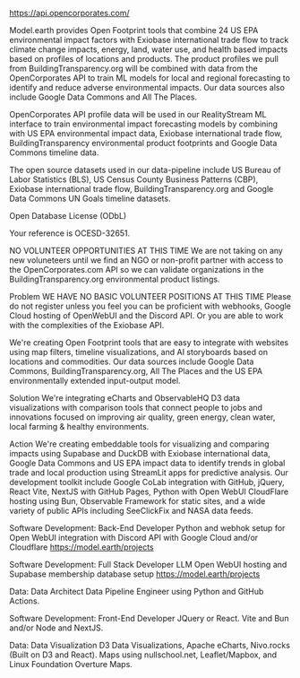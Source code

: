 https://api.opencorporates.com/

Model.earth provides Open Footprint tools that combine 24 US EPA environmental impact factors with Exiobase international trade flow to track climate change impacts, energy, land, water use, and health based impacts based on profiles of locations and products. The product profiles we pull from BuildingTransparency.org will be combined with data from the OpenCorporates API to train ML models for local and regional forecasting to identify and reduce adverse environmental impacts. Our data sources also include Google Data Commons and All The Places.

OpenCorporates API profile data will be used in our RealityStream ML interface to train environmental impact forecasting models by combining with US EPA environmental impact data, Exiobase international trade flow, BuildingTransparency environmental product footprints and Google Data Commons timeline data.

The open source datasets used in our data-pipeline include US Bureau of Labor Statistics (BLS), US Census County Business Patterns (CBP), Exiobase international trade flow, BuildingTransparency.org and Google Data Commons UN Goals timeline datasets.

Open Database License (ODbL)

Your reference is OCESD-32651.



NO VOLUNTEER OPPORTUNITIES AT THIS TIME
We are not taking on any new voluneteers until we find an NGO or non-profit partner with access to the OpenCorporates.com API so we can validate organizations in the BuildingTransparency.org environmental product listings.



Problem
WE HAVE NO BASIC VOLUNTEER POSITIONS AT THIS TIME
Please do not register unless you feel you can be proficient with webhooks, Google Cloud hosting of OpenWebUI and the Discord API. Or you are able to work with the complexities of the Exiobase API.


We're creating Open Footprint tools that are easy to integrate with websites using map filters, timeline visualizations, and AI storyboards based on locations and commodities. Our data sources include Google Data Commons, BuildingTransparency.org, All The Places and the US EPA environmentally extended input-output model.

Solution
We're integrating eCharts and ObservableHQ D3 data visualizations with comparison tools that connect people to jobs and innovations focused on improving air quality, green energy, clean water, local farming & healthy environments.

Action
We're creating embeddable tools for visualizing and comparing impacts using Supabase and DuckDB with Exiobase international data, Google Data Commons and US EPA impact data to identify trends in global trade and local production using StreamLit apps for predictive analysis. Our development toolkit include Google CoLab integration with GitHub, jQuery, React Vite, NextJS with GitHub Pages, Python with Open WebUI CloudFlare hosting using Bun, Observable Framework for static sites, and a wide variety of public APIs including SeeClickFix and NASA data feeds.



Software Development: Back-End Developer
Python and webhok setup for Open WebUI integration with Discord API with Google Cloud and/or Cloudflare
https://model.earth/projects

Software Development: Full Stack Developer
LLM Open WebUI hosting and Supabase membership database setup
https://model.earth/projects


Data: Data Architect
Data Pipeline Engineer using Python and GitHub Actions.


Software Development: Front-End Developer
JQuery or React.
Vite and Bun and/or Node and NextJS.

Data: Data Visualization
D3 Data Visualizations, Apache eCharts, Nivo.rocks (Built on D3 and React). Maps using nullschool.net, Leaflet/Mapbox, and Linux Foundation Overture Maps.
